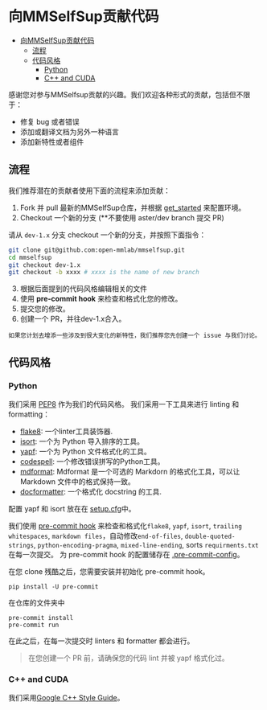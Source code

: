 # 向MMSelfSup贡献代码

- [向MMSelfSup贡献代码](#向MMSelfSup贡献代码)
  - [流程](#流程)
  - [代码风格](#代码风格)
    - [Python](#python)
    - [C++ and CUDA](#c-and-cuda)

感谢您对参与MMSelfsup贡献的兴趣。我们欢迎各种形式的贡献，包括但不限于：

- 修复 bug 或者错误
- 添加或翻译文档为另外一种语言
- 添加新特性或者组件

## 流程

我们推荐潜在的贡献者使用下面的流程来添加贡献：

1. Fork 并 pull 最新的MMSelfSup仓库，并根据 [get_started](../get_started.md) 来配置环境。
2. Checkout 一个新的分支 (\*\*不要使用 aster/dev branch 提交 PR)

请从 `dev-1.x` 分支 checkout 一个新的分支，并按照下面指令：

```bash
git clone git@github.com:open-mmlab/mmselfsup.git
cd mmselfsup
git checkout dev-1.x
git checkout -b xxxx # xxxx is the name of new branch
```

3. 根据后面提到的代码风格编辑相关的文件
4. 使用 **pre-commit hook** 来检查和格式化您的修改。
5. 提交您的修改。
6. 创建一个 PR，并往dev-1.x合入。

```{note}
如果您计划去增添一些涉及到很大变化的新特性，我们推荐您先创建一个 issue 与我们讨论。
```

## 代码风格

### Python

我们采用 [PEP8](https://www.python.org/dev/peps/pep-0008/) 作为我们的代码风格。
我们采用一下工具来进行 linting 和 formatting：

- [flake8](https://github.com/PyCQA/flake8): 一个linter工具装饰器.
- [isort](https://github.com/timothycrosley/isort): 一个为 Python 导入排序的工具。
- [yapf](https://github.com/google/yapf): 一个为 Python 文件格式化的工具。
- [codespell](https://github.com/codespell-project/codespell): 一个修改错误拼写的Python工具。
- [mdformat](https://github.com/executablebooks/mdformat): Mdformat 是一个可选的 Markdorn 的格式化工具，可以让 Markdown 文件中的格式保持一致。
- [docformatter](https://github.com/myint/docformatter): 一个格式化 docstring 的工具.

配置 yapf 和 isort 放在在 [setup.cfg](./setup.cfg)中。

我们使用 [pre-commit hook](https://pre-commit.com/) 来检查和格式化`flake8`, `yapf`, `isort`, `trailing whitespaces`, `markdown files`，自动修改`end-of-files`, `double-quoted-strings`, `python-encoding-pragma`, `mixed-line-ending`, sorts `requirments.txt` 在每一次提交。
为 pre-commit hook 的配置储存在 [.pre-commit-config](./.pre-commit-config.yaml)。

在您 clone 残酷之后，您需要安装并初始化 pre-commit hook。

```shell
pip install -U pre-commit
```

在仓库的文件夹中

```shell
pre-commit install
pre-commit run
```

在此之后，在每一次提交时 linters 和 formatter 都会进行。

> 在您创建一个 PR 前，请确保您的代码 lint 并被 yapf 格式化过。

### C++ and CUDA

我们采用[Google C++ Style Guide](https://google.github.io/styleguide/cppguide.html)。
